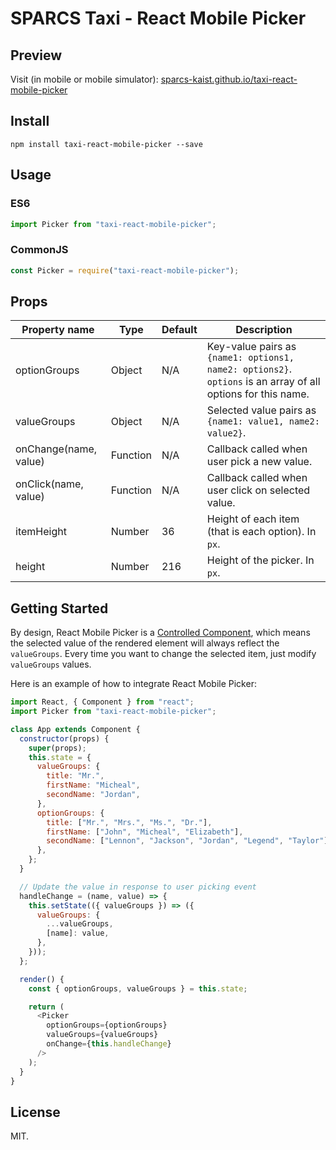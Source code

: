 # SPARCS Taxi - React Mobile Picker

## Preview

Visit (in mobile or mobile simulator): [sparcs-kaist.github.io/taxi-react-mobile-picker](https://sparcs-kaist.github.io/taxi-react-mobile-picker/)

## Install

```
npm install taxi-react-mobile-picker --save
```

## Usage

### ES6

```javascript
import Picker from "taxi-react-mobile-picker";
```

### CommonJS

```javascript
const Picker = require("taxi-react-mobile-picker");
```

## Props

| Property name         | Type     | Default | Description                                                                                                  |
| --------------------- | -------- | ------- | ------------------------------------------------------------------------------------------------------------ |
| optionGroups          | Object   | N/A     | Key-value pairs as `{name1: options1, name2: options2}`. `options` is an array of all options for this name. |
| valueGroups           | Object   | N/A     | Selected value pairs as `{name1: value1, name2: value2}`.                                                    |
| onChange(name, value) | Function | N/A     | Callback called when user pick a new value.                                                                  |
| onClick(name, value)  | Function | N/A     | Callback called when user click on selected value.                                                           |
| itemHeight            | Number   | 36      | Height of each item (that is each option). In `px`.                                                          |
| height                | Number   | 216     | Height of the picker. In `px`.                                                                               |

## Getting Started

By design, React Mobile Picker is a [Controlled Component](https://facebook.github.io/react/docs/forms.html#controlled-components), which means the selected value of the rendered element will always reflect the `valueGroups`. Every time you want to change the selected item, just modify `valueGroups` values.

Here is an example of how to integrate React Mobile Picker:

```javascript
import React, { Component } from "react";
import Picker from "taxi-react-mobile-picker";

class App extends Component {
  constructor(props) {
    super(props);
    this.state = {
      valueGroups: {
        title: "Mr.",
        firstName: "Micheal",
        secondName: "Jordan",
      },
      optionGroups: {
        title: ["Mr.", "Mrs.", "Ms.", "Dr."],
        firstName: ["John", "Micheal", "Elizabeth"],
        secondName: ["Lennon", "Jackson", "Jordan", "Legend", "Taylor"],
      },
    };
  }

  // Update the value in response to user picking event
  handleChange = (name, value) => {
    this.setState(({ valueGroups }) => ({
      valueGroups: {
        ...valueGroups,
        [name]: value,
      },
    }));
  };

  render() {
    const { optionGroups, valueGroups } = this.state;

    return (
      <Picker
        optionGroups={optionGroups}
        valueGroups={valueGroups}
        onChange={this.handleChange}
      />
    );
  }
}
```

## License

MIT.
